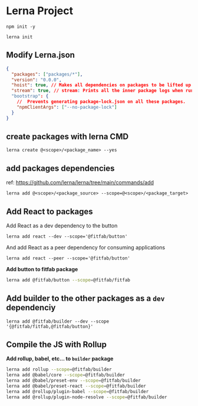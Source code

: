 # Lerna Project

`npm init -y`

`lerna init`

## Modify Lerna.json

```json
{
  "packages": ["packages/*"],
  "version": "0.0.0",
  "hoist": true, // Makes all dependencies on packages to be lifted up to the root so we de-dupe.
  "stream": true, // stream: Prints all the inner package logs when run.
  "bootstrap": {
    //  Prevents generating package-lock.json on all these packages.
    "npmClientArgs": ["--no-package-lock"]
  }
}
```

## create packages with lerna CMD

`lerna create @<scope>/<package_name> --yes`

## add packages dependencies

ref: https://github.com/lerna/lerna/tree/main/commands/add

`lerna add @<scope>/<package_source> --scope=@<scope>/<package_target>`

## Add React to packages

Add React as a dev dependency to the button

`lerna add react --dev --scope='@fitfab/button'`

And add React as a peer dependency for consuming applications

`lerna add react --peer --scope='@fitfab/button'`

**Add button to fitfab package**

```bash
lerna add @fitfab/button --scope=@fitfab/fitfab
```

## Add builder to the other packages as a `dev` dependenciy

`lerna add @fitfab/builder --dev --scope '{@fitfab/fitfab,@fitfab/button}'`

## Compile the JS with Rollup

**Add rollup, babel, etc... to `builder` package**

```bash
lerna add rollup --scope=@fitfab/builder
lerna add @babel/core --scope=@fitfab/builder
lerna add @babel/preset-env --scope=@fitfab/builder
lerna add @babel/preset-react --scope=@fitfab/builder
lerna add @rollup/plugin-babel --scope=@fitfab/builder
lerna add @rollup/plugin-node-resolve --scope=@fitfab/builder
```
